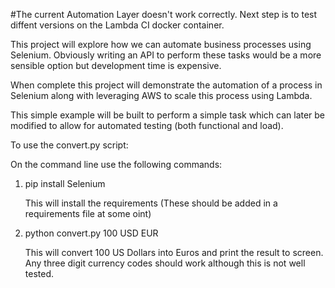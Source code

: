 #The current Automation Layer doesn't work correctly. Next step is to test diffent versions on the Lambda CI docker container.

This project will explore how we can automate business processes using Selenium. Obviously writing an API to perform these tasks would be a more sensible option but development time is expensive.

When complete this project will demonstrate the automation of a process in Selenium along with leveraging AWS to scale this process using Lambda.

This simple example will be built to perform a simple task which can later be modified to allow for automated testing (both functional and load). 

To use the convert.py script:

On the command line use the following commands:

1. pip install Selenium

	This will install the requirements (These should be added in a requirements file at some oint)

2. python convert.py 100 USD EUR
	
	This will convert 100 US Dollars into Euros and print the result to screen. Any three digit currency codes should work although this is not well tested.

